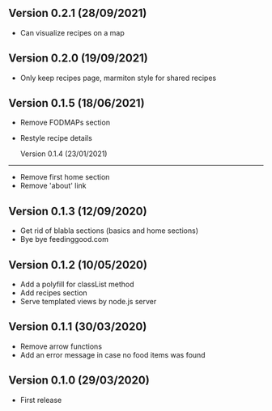 Version 0.2.1 (28/09/2021)
-----------------------------
* Can visualize recipes on a map

Version 0.2.0 (19/09/2021)
-----------------------------
* Only keep recipes page, marmiton style for shared recipes

Version 0.1.5 (18/06/2021)
-----------------------------
* Remove FODMAPs section
* Restyle recipe details

  Version 0.1.4 (23/01/2021)
-----------------------------
* Remove first home section
* Remove 'about' link

Version 0.1.3 (12/09/2020)
-----------------------------
* Get rid of blabla sections (basics and home sections)
* Bye bye feedinggood.com

Version 0.1.2 (10/05/2020)
-----------------------------
* Add a polyfill for classList method
* Add recipes section
* Serve templated views by node.js server

Version 0.1.1 (30/03/2020)
-----------------------------
* Remove arrow functions
* Add an error message in case no food items was found

Version 0.1.0 (29/03/2020)
-----------------------------
* First release
